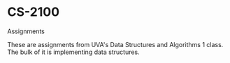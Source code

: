 # CS-2100
Assignments

These are assignments from UVA's Data Structures and Algorithms 1 class. The bulk of it is implementing data structures. 
